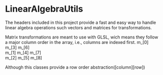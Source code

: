 # LinearAlgebraUtils

The headers included in this project provide a fast and easy way to handle
linear algebra operations such vectors and matrices for transformations.

Matrix transformations are meant to use with GLSL, wich means they follow 
a major column order in the array, i.e., columns are indexed first.
m_[0]   m_[3]   m_[6]   
m_[1]   m_[4]   m_[7]   
m_[2]   m_[5]   m_[8]

Although this classes provide a row order abstraction([column][row])